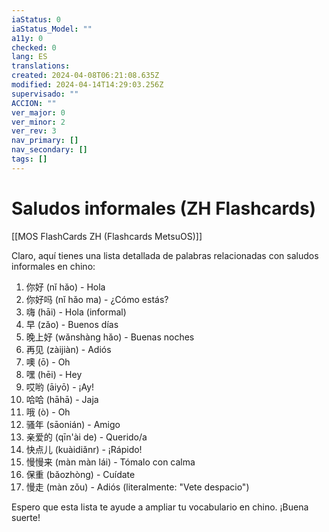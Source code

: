 ```yaml
---
iaStatus: 0
iaStatus_Model: ""
a11y: 0
checked: 0
lang: ES
translations: 
created: 2024-04-08T06:21:08.635Z
modified: 2024-04-14T14:29:03.256Z
supervisado: ""
ACCION: ""
ver_major: 0
ver_minor: 2
ver_rev: 3
nav_primary: []
nav_secondary: []
tags: []
---
```

# Saludos informales (ZH Flashcards)

[[MOS FlashCards ZH (Flashcards MetsuOS)]]

Claro, aquí tienes una lista detallada de palabras relacionadas con saludos informales en chino:

1. 你好 (nǐ hǎo) - Hola
2. 你好吗 (nǐ hǎo ma) - ¿Cómo estás?
3. 嗨 (hāi) - Hola (informal)
4. 早 (zǎo) - Buenos días
5. 晚上好 (wǎnshàng hǎo) - Buenas noches
6. 再见 (zàijiàn) - Adiós
7. 噢 (ō) - Oh
8. 嘿 (hēi) - Hey
9. 哎哟 (āiyō) - ¡Ay!
10. 哈哈 (hāhā) - Jaja
11. 哦 (ò) - Oh
12. 骚年 (sāonián) - Amigo
13. 亲爱的 (qīn'ài de) - Querido/a
14. 快点儿 (kuàidiǎnr) - ¡Rápido!
15. 慢慢来 (màn màn lái) - Tómalo con calma
16. 保重 (bǎozhòng) - Cuídate
17. 慢走 (màn zǒu) - Adiós (literalmente: "Vete despacio")

Espero que esta lista te ayude a ampliar tu vocabulario en chino. ¡Buena suerte!
